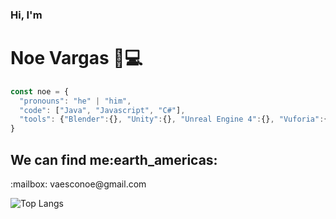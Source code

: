 ### Hi, I'm <h1>Noe Vargas 👋:computer:</h1>

```javascript
const noe = {
  "pronouns": "he" | "him",
  "code": ["Java", "Javascript", "C#"],
  "tools": {"Blender":{}, "Unity":{}, "Unreal Engine 4":{}, "Vuforia":{}, "Photoshop":["Fundamentals"]}
}
```

<h2>We can find me:earth_americas:</h2>
<p>:mailbox: vaesconoe@gmail.com</p>

![Top Langs](https://github-readme-stats.vercel.app/api/top-langs/?username=anuraghazra&hide_langs_below=1)
